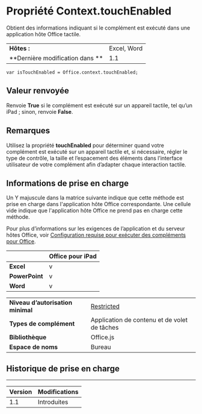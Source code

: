 
# Propriété Context.touchEnabled
Obtient des informations indiquant si le complément est exécuté dans une application hôte Office tactile.

|||
|:-----|:-----|
|**Hôtes :**|Excel, Word|
|**Dernière modification dans **|1.1|

```
var isTouchEnabled = Office.context.touchEnabled;
```


## Valeur renvoyée

Renvoie **True** si le complément est exécuté sur un appareil tactile, tel qu’un iPad ; sinon, renvoie **False**.


## Remarques

Utilisez la propriété **touchEnabled** pour déterminer quand votre complément est exécuté sur un appareil tactile et, si nécessaire, régler le type de contrôle, la taille et l’espacement des éléments dans l’interface utilisateur de votre complément afin d’adapter chaque interaction tactile.


## Informations de prise en charge


Un Y majuscule dans la matrice suivante indique que cette méthode est prise en charge dans l'application hôte Office correspondante. Une cellule vide indique que l'application hôte Office ne prend pas en charge cette méthode.

Pour plus d’informations sur les exigences de l’application et du serveur hôtes Office, voir [Configuration requise pour exécuter des compléments pour Office](../../docs/overview/requirements-for-running-office-add-ins.md).

||**Office pour iPad**|
|:-----|:-----|
|**Excel**|v|
|**PowerPoint**|v|
|**Word**|v|

|||
|:-----|:-----|
|**Niveau d’autorisation minimal**|[Restricted](../../docs/develop/requesting-permissions-for-api-use-in-content-and-task-pane-add-ins.md)|
|**Types de complément**|Application de contenu et de volet de tâches|
|**Bibliothèque**|Office.js|
|**Espace de noms**|Bureau|

## Historique de prise en charge



****


|**Version**|**Modifications**|
|:-----|:-----|
|1.1|Introduites|
